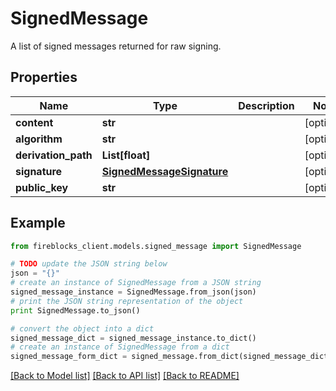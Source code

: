 # SignedMessage

A list of signed messages returned for raw signing.

## Properties

Name | Type | Description | Notes
------------ | ------------- | ------------- | -------------
**content** | **str** |  | [optional] 
**algorithm** | **str** |  | [optional] 
**derivation_path** | **List[float]** |  | [optional] 
**signature** | [**SignedMessageSignature**](SignedMessageSignature.md) |  | [optional] 
**public_key** | **str** |  | [optional] 

## Example

```python
from fireblocks_client.models.signed_message import SignedMessage

# TODO update the JSON string below
json = "{}"
# create an instance of SignedMessage from a JSON string
signed_message_instance = SignedMessage.from_json(json)
# print the JSON string representation of the object
print SignedMessage.to_json()

# convert the object into a dict
signed_message_dict = signed_message_instance.to_dict()
# create an instance of SignedMessage from a dict
signed_message_form_dict = signed_message.from_dict(signed_message_dict)
```
[[Back to Model list]](../README.md#documentation-for-models) [[Back to API list]](../README.md#documentation-for-api-endpoints) [[Back to README]](../README.md)


